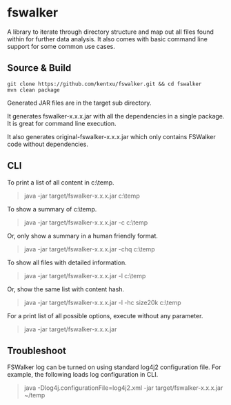 # fswalker

A library to iterate through directory structure and map out all files found within for further data analysis. It also comes with basic command line support for some common use cases.



## Source & Build

```
git clone https://github.com/kentxu/fswalker.git && cd fswalker
mvn clean package
```

Generated JAR files are in the target sub directory. 

It generates fswalker-x.x.x.jar with all the dependencies in a single package. It is great for command line execution. 

It also generates original-fswalker-x.x.x.jar which only contains FSWalker code without dependencies.



## CLI

To print a list of all content in c:\temp.
> java -jar target/fswalker-x.x.x.jar c:\temp

To show a summary of c:\temp.
> java -jar target/fswalker-x.x.x.jar -c c:\temp

Or, only show a summary in a human friendly format.
> java -jar target/fswalker-x.x.x.jar -chq c:\temp

To show all files with detailed information.
> java -jar target/fswalker-x.x.x.jar -l c:\temp

Or, show the same list with content hash.
> java -jar target/fswalker-x.x.x.jar -l -hc size20k c:\temp

For a print list of all possible options, execute without any parameter.
> java -jar target/fswalker-x.x.x.jar 

## Troubleshoot

FSWalker log can be turned on using standard log4j2 configuration file. For example, the following loads log configuration in CLI.
> java -Dlog4j.configurationFile=log4j2.xml  -jar target/fswalker-x.x.x.jar ~/temp
